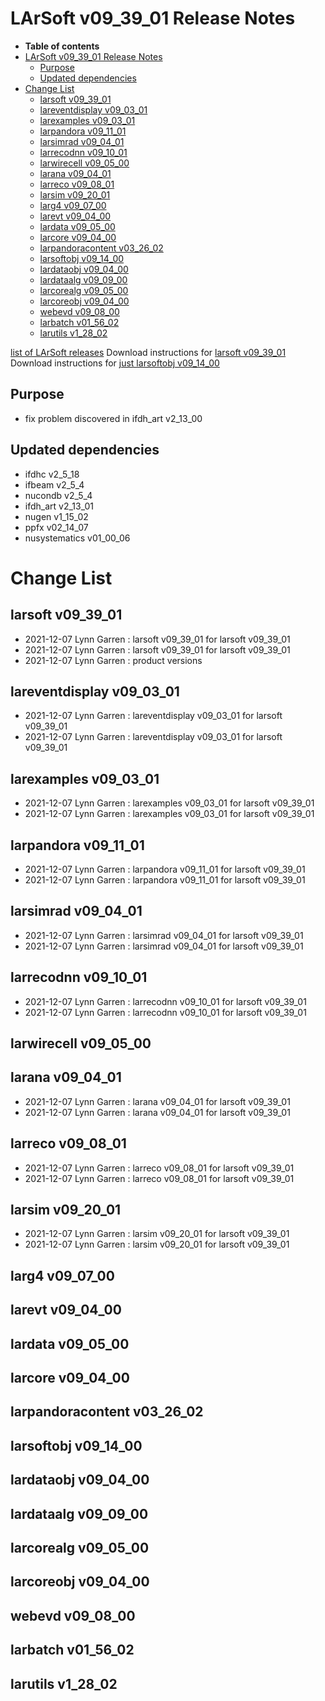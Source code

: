 LArSoft v09_39_01 Release Notes
======================================================================

-   **Table of contents**
-   [LArSoft v09_39_01 Release Notes](#LArSoft-v09_39_01-Release-Notes)
    -   [Purpose](#Purpose)
    -   [Updated dependencies](#Updated-dependencies)
-   [Change List](#Change-List)
    -   [larsoft v09_39_01](#larsoft-v09_39_01)
    -   [lareventdisplay v09_03_01](#lareventdisplay-v09_03_01)
    -   [larexamples v09_03_01](#larexamples-v09_03_01)
    -   [larpandora v09_11_01](#larpandora-v09_11_01)
    -   [larsimrad v09_04_01](#larsimrad-v09_04_01)
    -   [larrecodnn v09_10_01](#larrecodnn-v09_10_01)
    -   [larwirecell v09_05_00](#larwirecell-v09_05_00)
    -   [larana v09_04_01](#larana-v09_04_01)
    -   [larreco v09_08_01](#larreco-v09_08_01)
    -   [larsim v09_20_01](#larsim-v09_20_01)
    -   [larg4 v09_07_00](#larg4-v09_07_00)
    -   [larevt v09_04_00](#larevt-v09_04_00)
    -   [lardata v09_05_00](#lardata-v09_05_00)
    -   [larcore v09_04_00](#larcore-v09_04_00)
    -   [larpandoracontent v03_26_02](#larpandoracontent-v03_26_02)
    -   [larsoftobj v09_14_00](#larsoftobj-v09_14_00)
    -   [lardataobj v09_04_00](#lardataobj-v09_04_00)
    -   [lardataalg v09_09_00](#lardataalg-v09_09_00)
    -   [larcorealg v09_05_00](#larcorealg-v09_05_00)
    -   [larcoreobj v09_04_00](#larcoreobj-v09_04_00)
    -   [webevd v09_08_00](#webevd-v09_08_00)
    -   [larbatch v01_56_02](#larbatch-v01_56_02)
    -   [larutils v1_28_02](#larutils-v1_28_02)

[list of LArSoft releases](LArSoft_release_list)
Download instructions for [larsoft v09_39_01](http://scisoft.fnal.gov/scisoft/bundles/larsoft/v09_39_01/larsoft-v09_39_01.html)
Download instructions for [just larsoftobj v09_14_00](http://scisoft.fnal.gov/scisoft/bundles/larsoftobj/v09_14_00/larsoftobj-v09_14_00.html)

Purpose
--------------------

-   fix problem discovered in ifdh_art v2_13_00

Updated dependencies
----------------------------------------------

-   ifdhc v2_5_18
-   ifbeam v2_5_4
-   nucondb v2_5_4
-   ifdh_art v2_13_01
-   nugen v1_15_02
-   ppfx v02_14_07
-   nusystematics v01_00_06

Change List
============================

larsoft v09_39_01
------------------------------------------

-   2021-12-07 Lynn Garren : larsoft v09_39_01 for larsoft v09_39_01
-   2021-12-07 Lynn Garren : larsoft v09_39_01 for larsoft v09_39_01
-   2021-12-07 Lynn Garren : product versions

lareventdisplay v09_03_01
----------------------------------------------------------

-   2021-12-07 Lynn Garren : lareventdisplay v09_03_01 for larsoft v09_39_01
-   2021-12-07 Lynn Garren : lareventdisplay v09_03_01 for larsoft v09_39_01

larexamples v09_03_01
--------------------------------------------------

-   2021-12-07 Lynn Garren : larexamples v09_03_01 for larsoft v09_39_01
-   2021-12-07 Lynn Garren : larexamples v09_03_01 for larsoft v09_39_01

larpandora v09_11_01
------------------------------------------------

-   2021-12-07 Lynn Garren : larpandora v09_11_01 for larsoft v09_39_01
-   2021-12-07 Lynn Garren : larpandora v09_11_01 for larsoft v09_39_01

larsimrad v09_04_01
----------------------------------------------

-   2021-12-07 Lynn Garren : larsimrad v09_04_01 for larsoft v09_39_01
-   2021-12-07 Lynn Garren : larsimrad v09_04_01 for larsoft v09_39_01

larrecodnn v09_10_01
------------------------------------------------

-   2021-12-07 Lynn Garren : larrecodnn v09_10_01 for larsoft v09_39_01
-   2021-12-07 Lynn Garren : larrecodnn v09_10_01 for larsoft v09_39_01

larwirecell v09_05_00
--------------------------------------------------

larana v09_04_01
----------------------------------------

-   2021-12-07 Lynn Garren : larana v09_04_01 for larsoft v09_39_01
-   2021-12-07 Lynn Garren : larana v09_04_01 for larsoft v09_39_01

larreco v09_08_01
------------------------------------------

-   2021-12-07 Lynn Garren : larreco v09_08_01 for larsoft v09_39_01
-   2021-12-07 Lynn Garren : larreco v09_08_01 for larsoft v09_39_01

larsim v09_20_01
----------------------------------------

-   2021-12-07 Lynn Garren : larsim v09_20_01 for larsoft v09_39_01
-   2021-12-07 Lynn Garren : larsim v09_20_01 for larsoft v09_39_01

larg4 v09_07_00
--------------------------------------

larevt v09_04_00
----------------------------------------

lardata v09_05_00
------------------------------------------

larcore v09_04_00
------------------------------------------

larpandoracontent v03_26_02
--------------------------------------------------------------

larsoftobj v09_14_00
------------------------------------------------

lardataobj v09_04_00
------------------------------------------------

lardataalg v09_09_00
------------------------------------------------

larcorealg v09_05_00
------------------------------------------------

larcoreobj v09_04_00
------------------------------------------------

webevd v09_08_00
----------------------------------------

larbatch v01_56_02
--------------------------------------------

larutils v1_28_02
------------------------------------------
